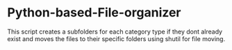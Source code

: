 # Python-based-File-organizer
This script creates a subfolders for each category type if they dont already exist and moves the files to their specific folders using shutil for file moving.
